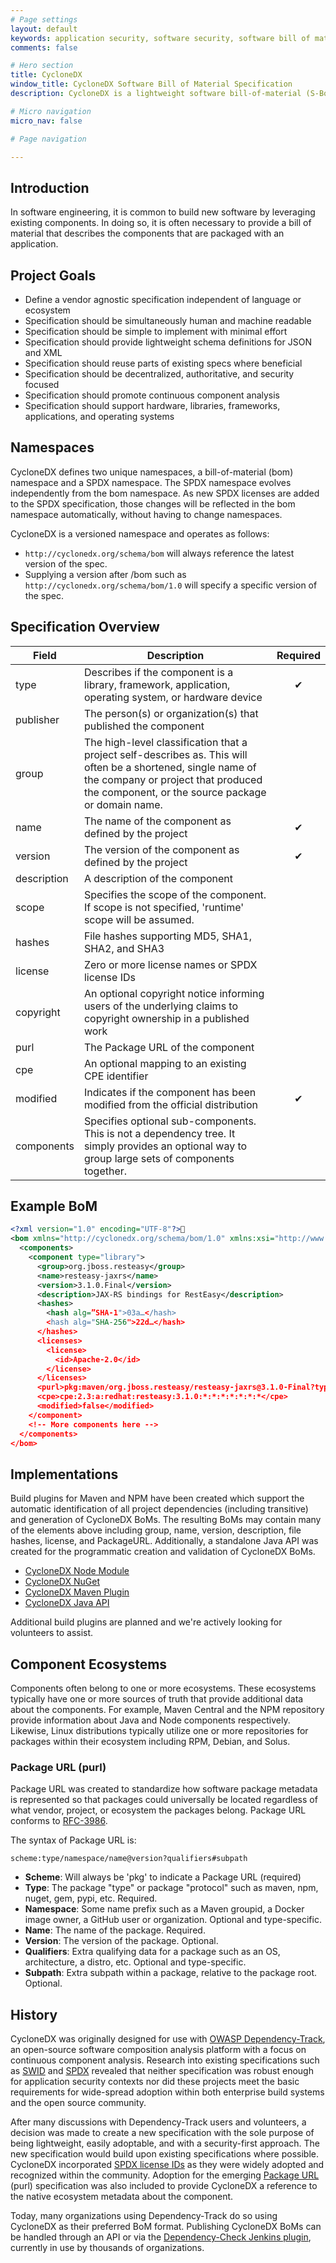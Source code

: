 ```yaml
---
# Page settings
layout: default
keywords: application security, software security, software bill of material, s-bom, bom, open source, supply chain, specification, spdx, license, package url, purl, cpe
comments: false

# Hero section
title: CycloneDX
window_title: CycloneDX Software Bill of Material Specification
description: CycloneDX is a lightweight software bill-of-material (S-BoM) specification designed for use in application security contexts and software composition analysis (SCA).

# Micro navigation
micro_nav: false

# Page navigation

---
```


## Introduction

In software engineering, it is common to build new software by leveraging existing components. In doing so, it is 
often necessary to provide a bill of material that describes the components that are packaged with an application. 

## Project Goals
- Define a vendor agnostic specification independent of language or ecosystem
- Specification should be simultaneously human and machine readable
- Specification should be simple to implement with minimal effort
- Specification should provide lightweight schema definitions for JSON and XML
- Specification should reuse parts of existing specs where beneficial
- Specification should be decentralized, authoritative, and security focused
- Specification should promote continuous component analysis
- Specification should support hardware, libraries, frameworks, applications, and operating systems

## Namespaces
CycloneDX defines two unique namespaces, a bill-of-material (bom) namespace and a SPDX namespace. The SPDX namespace
evolves independently from the bom namespace. As new SPDX licenses are added to the SPDX specification, those changes 
will be reflected in the bom namespace automatically, without having to change namespaces.

CycloneDX is a versioned namespace and operates as follows:

* `http://cyclonedx.org/schema/bom` will always reference the latest version of the spec.
* Supplying a version after /bom such as `http://cyclonedx.org/schema/bom/1.0` will specify a specific version of the spec.


## Specification Overview

| Field | Description | Required |
| ------|-------------| :------: |
|type| Describes if the component is a library, framework, application, operating system, or hardware device | 	&#x2714; |
|publisher| The person(s) or organization(s) that published the component | |
|group| The high-level classification that a project self-describes as. This will often be a shortened, single name of the company or project that produced the component, or the source package or domain name. | |
|name| The name of the component as defined by the project | &#x2714; |
|version| The version of the component as defined by the project | &#x2714; |
|description| A description of the component | |
|scope| Specifies the scope of the component. If scope is not specified, 'runtime' scope will be assumed. | |
|hashes| File hashes supporting MD5, SHA1, SHA2, and SHA3 | |
|license| Zero or more license names or SPDX license IDs | |
|copyright| An optional copyright notice informing users of the underlying claims to copyright ownership in a published work| |
|purl| The Package URL of the component | |
|cpe| An optional mapping to an existing CPE identifier | |
|modified| Indicates if the component has been modified from the official distribution | &#x2714; |
|components| Specifies optional sub-components. This is not a dependency tree. It simply provides an optional way to group large sets of components together. | |

## Example BoM
```xml
<?xml version="1.0" encoding="UTF-8"?>
<bom xmlns="http://cyclonedx.org/schema/bom/1.0" xmlns:xsi="http://www.w3.org/2001/XMLSchema-instance" version="1" xsi:schemaLocation="http://cyclonedx.org/schema/bom/1.0 http://cyclonedx.org/schema/bom/1.0">
  <components>
    <component type="library">
      <group>org.jboss.resteasy</group>
      <name>resteasy-jaxrs</name>
      <version>3.1.0.Final</version>
      <description>JAX-RS bindings for RestEasy</description>
      <hashes>
        <hash alg=”SHA-1">03a…</hash>
        <hash alg="SHA-256">22d…</hash>
      </hashes>
      <licenses>
        <license>
          <id>Apache-2.0</id>
        </license>
      </licenses>
      <purl>pkg:maven/org.jboss.resteasy/resteasy-jaxrs@3.1.0-Final?type=jar</purl>
      <cpe>cpe:2.3:a:redhat:resteasy:3.1.0:*:*:*:*:*:*:*</cpe>
      <modified>false</modified>
    </component>
    <!-- More components here -->
  </components>
</bom>
```

## Implementations
Build plugins for Maven and NPM have been created which support the automatic identification of all project
dependencies (including transitive) and generation of CycloneDX BoMs. The resulting BoMs may contain many of the 
elements above including group, name, version, description, file hashes, license, and PackageURL. Additionally, a 
standalone Java API was created for the programmatic creation and validation of CycloneDX BoMs.

- [CycloneDX Node Module](https://github.com/CycloneDX/cyclonedx-node-module)
- [CycloneDX NuGet](https://github.com/CycloneDX/cyclonedx-nuget)
- [CycloneDX Maven Plugin](https://github.com/CycloneDX/cyclonedx-maven-plugin)
- [CycloneDX Java API](https://github.com/CycloneDX/cyclonedx-core-java)

Additional build plugins are planned and we're actively looking for volunteers to assist.

## Component Ecosystems
Components often belong to one or more ecosystems. These ecosystems typically have one or more sources of 
truth that provide additional data about the components. For example, Maven Central and the NPM repository provide 
information about Java and Node components respectively. Likewise, Linux distributions typically utilize one or more
repositories for packages within their ecosystem including RPM, Debian, and Solus.

### Package URL (purl)
Package URL was created to standardize how software package metadata is represented so that packages could universally
be located regardless of what vendor, project, or ecosystem the packages belong. 
Package URL conforms to [RFC-3986](https://tools.ietf.org/html/rfc3986).

The syntax of Package URL is:
```
scheme:type/namespace/name@version?qualifiers#subpath
```

* **Scheme**: Will always be 'pkg' to indicate a Package URL (required)
* **Type**: The package "type" or package "protocol" such as maven, npm, nuget, gem, pypi, etc. Required.
* **Namespace**: Some name prefix such as a Maven groupid, a Docker image owner, a GitHub user or organization. Optional and type-specific.
* **Name**: The name of the package. Required.
* **Version**: The version of the package. Optional.
* **Qualifiers**: Extra qualifying data for a package such as an OS, architecture, a distro, etc. Optional and type-specific.
* **Subpath**: Extra subpath within a package, relative to the package root. Optional.

## History
CycloneDX was originally designed for use with [OWASP Dependency-Track](https://dependencytrack.org), an open-source 
software composition analysis platform with a focus on continuous component analysis. Research into existing specifications 
such as [SWID](https://tagvault.org/standards/swid_tagstandard/) and [SPDX](https://spdx.org/) revealed that neither 
specification was robust enough for application security contexts nor did these projects meet the basic requirements 
for wide-spread adoption within both enterprise build systems and the open source community.

After many discussions with Dependency-Track users and volunteers, a decision was made to create a new specification with
the sole purpose of being lightweight, easily adoptable, and with a security-first approach. The new specification would
build upon existing specifications where possible. CycloneDX incorporated [SPDX license IDs](https://spdx.org/licenses/) 
as they were widely adopted and recognized within the community. Adoption for the emerging 
[Package URL](https://github.com/package-url/purl-spec) (purl) specification was also included to provide CycloneDX a 
reference to the native ecosystem metadata about the component.

Today, many organizations using Dependency-Track do so using CycloneDX as their preferred BoM format. Publishing
CycloneDX BoMs can be handled through an API or via the [Dependency-Check Jenkins plugin](https://plugins.jenkins.io/dependency-check-jenkins-plugin), 
currently in use by thousands of organizations. 